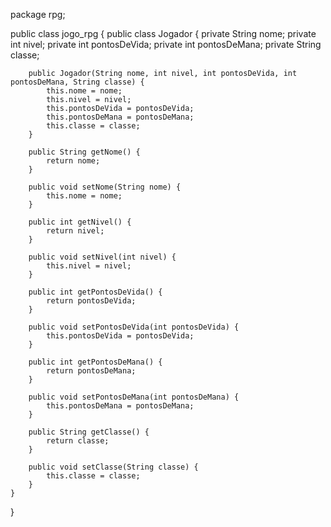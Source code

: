 package rpg;

public class jogo_rpg {
	public class Jogador {
	    private String nome;
	    private int nivel;
	    private int pontosDeVida;
	    private int pontosDeMana;
	    private String classe;

	    public Jogador(String nome, int nivel, int pontosDeVida, int pontosDeMana, String classe) {
	        this.nome = nome;
	        this.nivel = nivel;
	        this.pontosDeVida = pontosDeVida;
	        this.pontosDeMana = pontosDeMana;
	        this.classe = classe;
	    }

	    public String getNome() {
	        return nome;
	    }

	    public void setNome(String nome) {
	        this.nome = nome;
	    }

	    public int getNivel() {
	        return nivel;
	    }

	    public void setNivel(int nivel) {
	        this.nivel = nivel;
	    }

	    public int getPontosDeVida() {
	        return pontosDeVida;
	    }

	    public void setPontosDeVida(int pontosDeVida) {
	        this.pontosDeVida = pontosDeVida;
	    }

	    public int getPontosDeMana() {
	        return pontosDeMana;
	    }

	    public void setPontosDeMana(int pontosDeMana) {
	        this.pontosDeMana = pontosDeMana;
	    }

	    public String getClasse() {
	        return classe;
	    }

	    public void setClasse(String classe) {
	        this.classe = classe;
	    }
	}

}

